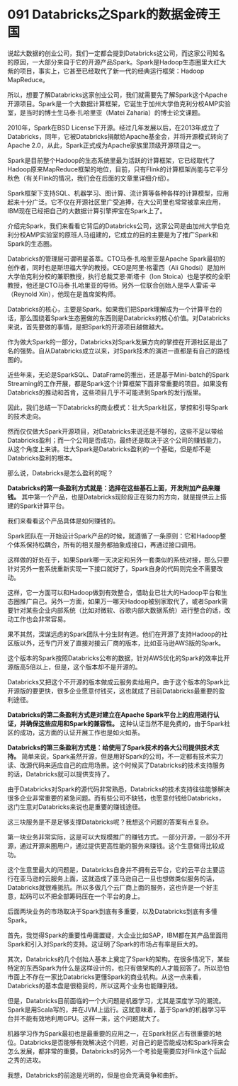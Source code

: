 # 091 Databricks之Spark的数据金砖王国

说起大数据的创业公司，我们一定都会提到Databricks这公司，而这家公司知名的原因，一大部分来自于它的开源产品Spark。Spark是Hadoop生态圈里大红大紫的项目，事实上，它甚至已经取代了新一代的经典运行框架：Hadoop
MapReduce。

所以，想要了解Databricks这家创业公司，我们就需要先了解Spark这个Apache开源项目。Spark是一个大数据计算框架，它诞生于加州大学伯克利分校AMP实验室，是当时的博士生马泰·扎哈里亚（Matei
Zaharia）的博士论文课题。

2010年，Spark在BSD
License下开源。经过几年发展以后，在2013年成立了Databricks，同年，它被Databricks捐献给Apache基金会，并将开源模式转向了Apache
2.0，从此，Spark正式成为Apache家族里顶级开源项目之一。

Spark是目前整个Hadoop的生态系统里最为活跃的计算框架，它已经取代了Hadoop原来MapReduce框架的地位，目前，只有Flink的计算框架尚能与它平分秋色（有关Flink的情况，我们会在后面的文章里详细介绍）。

Spark框架下支持SQL、机器学习、图计算、流计算等各种各样的计算模型，应用起来十分广泛。它不仅在开源社区里广受追捧，在大公司里也常常被拿来应用，IBM现在已经把自己的大数据计算引擎押宝在Spark上了。

介绍完Spark，我们来看看它背后的Databricks公司，这家公司是由加州大学伯克利分校AMP实验室的原班人马组建的，它成立的目的主要是为了推广Spark和Spark的生态圈。

Databricks的管理层可谓明星荟萃。CTO马泰·扎哈里亚是Apache
Spark最初的创作者，同时也是斯坦福大学的教授。CEO是阿里·格霍西（Ali
Ghodsi）是加州大学伯克利分校的兼职教授，执行总裁艾恩·斯塔卡（Ion
Stoica）也是学校的全职教授，他还是CTO马泰·扎哈里亚的导师。另外一位联合创始人是华人雷诺·辛（Reynold
Xin），他现在是首席架构师。

Databricks的核心，主要是Spark。如果我们把Spark理解成为一个计算平台的话，那么围绕着Spark生态圈做的东西则是Databricks的核心价值。对Databricks来说，首先要做的事情，是把Spark的开源项目越做越大。

作为做大Spark的一部分，Databricks对Spark发展方向的掌控在开源社区是出了名的强势。自从Databricks成立以来，对Spark技术的演进一直都是有自己的路线图的。

近些年来，无论是SparkSQL、DataFrame的推出，还是基于Mini-batch的Spark
Streaming的工作开展，都是Spark这个计算框架下面非常重要的项目。如果没有Databricks的推动和首肯，这些项目几乎不可能进到Spark的发行版里。

因此，我们总结一下Databricks的商业模式：壮大Spark社区，掌控和引导Spark的技术走向。

然而仅仅做大Spark开源项目，对Databricks来说还是不够的，这些不足以带给Databricks盈利；而一个公司是否成功，最终还是取决于这个公司的赚钱能力。从这个角度上来讲。壮大Spark是Databricks盈利的一个基础，但是却不是Databricks盈利的根本。

那么说，Databricks是怎么盈利的呢？

**Databricks的第一条盈利方式就是：选择在这些基石上面，开发附加产品来赚钱。**
其中第一个产品，也是Databricks现阶段正在努力的方向，就是提供云上搭建的Spark计算平台。

我们来看看这个产品具体是如何赚钱的。

Spark团队在一开始设计Spark产品的时候，就遵循了一条原则：它和Hadoop整个体系保持松耦合，所有的相关服务都抽象成接口，再通过接口调用。

这样做的好处在于，如果Spark哪一天决定和另外一套类似的系统对接，那么只要针对另外一套系统重新实现一下接口就好了，Spark自身的代码则完全不需要改动。

这样，它一方面可以和Hadoop做到有效整合，借助业已壮大的Hadoop平台和生态圈推广自己。另外一方面，如果万一哪天Hadoop被别家取代了，或者Spark需要针对某些企业内部系统（比如对微软、谷歌内部大数据系统）进行整合的话，改动工作也会非常容易。

果不其然，深谋远虑的Spark团队十分生财有道。他们在开源了支持Hadoop的社区版以外，还专门开发了直接对接云厂商的版本，比如亚马逊AWS版的Spark。

这个版本的Spark按照Databricks公布的数据，针对AWS优化的Spark的效率比开源版高5倍以上，但是，这个版本却不是开源的。

Databricks又把这个不开源的版本做成云服务卖给用户。由于这个版本的Spark比开源版的要更快，很多企业愿意付钱买，这也就成了目前Databricks最重要的盈利途径。

**Databricks的第二条盈利方式是对建立在Apache
Spark平台上的应用进行认证，并确保这些应用和Spark的兼容性。**
这种认证当然不是免费的，由于Spark社区的成功，这方面的认证开展工作也是如火如荼。

**Databricks的第三条盈利方式是：给使用了Spark技术的各大公司提供技术支持。**
简单来说，Spark虽然开源，但是用好Spark的公司，不一定都有技术实力读、改源代码来适应自己的应用场景。这个时候买了Databricks的技术支持服务的话，Databricks就可以提供支持了。

由于Databricks对Spark的源代码非常熟悉，Databricks的技术支持往往能够解决很多企业非常重要的紧急问题。而有些公司不缺钱，也愿意付钱给Databricks，这门生意对Databricks来说也是重要的赚钱途径。

这三块服务是不是足够支撑Databricks呢？我想这个问题的答案有点复杂。

第一块业务非常实际，这是可以大规模推广的赚钱方式。一部分开源，一部分不开源，通过开源来圈用户，通过提供更高性能的服务来赚钱。这个生意做得比较成功。

这个生意里最大的问题是，Databricks自身并不拥有云平台，它的云平台主要运行在亚马逊的云服务上面，这就造成了亚马逊自己一旦也想做类似服务的话，Databricks就很难抵抗。所以多做几个云厂商上面的服务，这也许是一个好主意，起码可以不把全部筹码压在一个平台的身上。

后面两块业务的市场取决于Spark到底有多重要，以及Databricks到底有多懂Spark。

首先，我觉得Spark的重要性毋庸置疑，大企业比如SAP，IBM都在其产品里面用Spark和引入对Spark的支持。这证明了Spark的市场占有率是巨大的。

其次，Databricks的几个创始人基本上奠定了Spark的架构。在很多情况下，某些特定的东西Spark为什么是这样设计的，也只有做架构的人才能回答了。所以恐怕市面上不存在一家比Databricks更懂Spark的商业机构。从这一点来看，Databricks的基本盘是很稳妥的，所以这两个业务也能赚到钱。

但是，Databricks目前面临的一个大问题是机器学习，尤其是深度学习的潮流。Spark是用Scala写的，并在JVM上运行。这就意味着，基于Spark的机器学习平台并不能有效地利用GPU。这样一来，这个问题就大了。

机器学习作为Spark最初也是最重要的应用之一，在Spark社区占有很重要的地位。Databricks是否能够有效解决这个问题，对自己的是否能成功和Spark将来会怎么发展，都非常的重要。Databricks的另外一个考验是需要应对Flink这个后起之秀的进攻。

我想，Databricks的前途是光明的，但是也会充满竞争和曲折。
